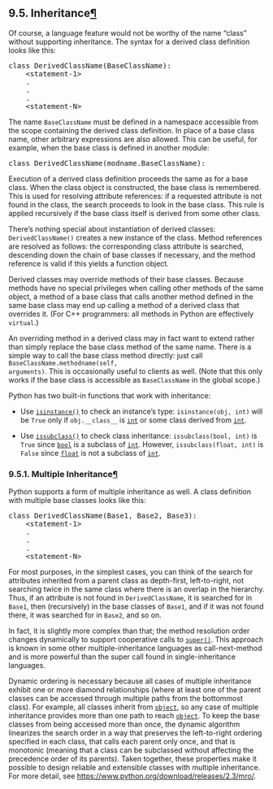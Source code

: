 <section id="inheritance">
<h2><span class="section-number">9.5. </span>Inheritance<a class="headerlink" href="#inheritance" title="Permalink to this headline">¶</a></h2>
<p>Of course, a language feature would not be worthy of the name “class” without
supporting inheritance.  The syntax for a derived class definition looks like
this:</p>
<div class="highlight-python3 notranslate"><div class="highlight" style="position: relative;"><pre><span></span><span class="k">class</span> <span class="nc">DerivedClassName</span><span class="p">(</span><span class="n">BaseClassName</span><span class="p">):</span>
    <span class="o">&lt;</span><span class="n">statement</span><span class="o">-</span><span class="mi">1</span><span class="o">&gt;</span>
    <span class="o">.</span>
    <span class="o">.</span>
    <span class="o">.</span>
    <span class="o">&lt;</span><span class="n">statement</span><span class="o">-</span><span class="n">N</span><span class="o">&gt;</span>
</pre></div>
</div>
<p>The name <code class="xref py py-class docutils literal notranslate"><span class="pre">BaseClassName</span></code> must be defined in a
namespace accessible from the scope containing the
derived class definition.  In place of a base class name, other arbitrary
expressions are also allowed.  This can be useful, for example, when the base
class is defined in another module:</p>
<div class="highlight-python3 notranslate"><div class="highlight" style="position: relative;"><pre><span></span><span class="k">class</span> <span class="nc">DerivedClassName</span><span class="p">(</span><span class="n">modname</span><span class="o">.</span><span class="n">BaseClassName</span><span class="p">):</span>
</pre></div>
</div>
<p>Execution of a derived class definition proceeds the same as for a base class.
When the class object is constructed, the base class is remembered.  This is
used for resolving attribute references: if a requested attribute is not found
in the class, the search proceeds to look in the base class.  This rule is
applied recursively if the base class itself is derived from some other class.</p>
<p>There’s nothing special about instantiation of derived classes:
<code class="docutils literal notranslate"><span class="pre">DerivedClassName()</span></code> creates a new instance of the class.  Method references
are resolved as follows: the corresponding class attribute is searched,
descending down the chain of base classes if necessary, and the method reference
is valid if this yields a function object.</p>
<p>Derived classes may override methods of their base classes.  Because methods
have no special privileges when calling other methods of the same object, a
method of a base class that calls another method defined in the same base class
may end up calling a method of a derived class that overrides it.  (For C++
programmers: all methods in Python are effectively <code class="docutils literal notranslate"><span class="pre">virtual</span></code>.)</p>
<p>An overriding method in a derived class may in fact want to extend rather than
simply replace the base class method of the same name. There is a simple way to
call the base class method directly: just call <code class="docutils literal notranslate"><span class="pre">BaseClassName.methodname(self,</span>
<span class="pre">arguments)</span></code>.  This is occasionally useful to clients as well.  (Note that this
only works if the base class is accessible as <code class="docutils literal notranslate"><span class="pre">BaseClassName</span></code> in the global
scope.)</p>
<p>Python has two built-in functions that work with inheritance:</p>
<ul class="simple">
<li><p>Use <a class="reference internal" href="../library/functions.html#isinstance" title="isinstance"><code class="xref py py-func docutils literal notranslate"><span class="pre">isinstance()</span></code></a> to check an instance’s type: <code class="docutils literal notranslate"><span class="pre">isinstance(obj,</span> <span class="pre">int)</span></code>
will be <code class="docutils literal notranslate"><span class="pre">True</span></code> only if <code class="docutils literal notranslate"><span class="pre">obj.__class__</span></code> is <a class="reference internal" href="../library/functions.html#int" title="int"><code class="xref py py-class docutils literal notranslate"><span class="pre">int</span></code></a> or some class
derived from <a class="reference internal" href="../library/functions.html#int" title="int"><code class="xref py py-class docutils literal notranslate"><span class="pre">int</span></code></a>.</p></li>
<li><p>Use <a class="reference internal" href="../library/functions.html#issubclass" title="issubclass"><code class="xref py py-func docutils literal notranslate"><span class="pre">issubclass()</span></code></a> to check class inheritance: <code class="docutils literal notranslate"><span class="pre">issubclass(bool,</span> <span class="pre">int)</span></code>
is <code class="docutils literal notranslate"><span class="pre">True</span></code> since <a class="reference internal" href="../library/functions.html#bool" title="bool"><code class="xref py py-class docutils literal notranslate"><span class="pre">bool</span></code></a> is a subclass of <a class="reference internal" href="../library/functions.html#int" title="int"><code class="xref py py-class docutils literal notranslate"><span class="pre">int</span></code></a>.  However,
<code class="docutils literal notranslate"><span class="pre">issubclass(float,</span> <span class="pre">int)</span></code> is <code class="docutils literal notranslate"><span class="pre">False</span></code> since <a class="reference internal" href="../library/functions.html#float" title="float"><code class="xref py py-class docutils literal notranslate"><span class="pre">float</span></code></a> is not a
subclass of <a class="reference internal" href="../library/functions.html#int" title="int"><code class="xref py py-class docutils literal notranslate"><span class="pre">int</span></code></a>.</p></li>
</ul>
<section id="multiple-inheritance">
<span id="tut-multiple"></span><h3><span class="section-number">9.5.1. </span>Multiple Inheritance<a class="headerlink" href="#multiple-inheritance" title="Permalink to this headline">¶</a></h3>
<p>Python supports a form of multiple inheritance as well.  A class definition with
multiple base classes looks like this:</p>
<div class="highlight-python3 notranslate"><div class="highlight" style="position: relative;"><pre><span></span><span class="k">class</span> <span class="nc">DerivedClassName</span><span class="p">(</span><span class="n">Base1</span><span class="p">,</span> <span class="n">Base2</span><span class="p">,</span> <span class="n">Base3</span><span class="p">):</span>
    <span class="o">&lt;</span><span class="n">statement</span><span class="o">-</span><span class="mi">1</span><span class="o">&gt;</span>
    <span class="o">.</span>
    <span class="o">.</span>
    <span class="o">.</span>
    <span class="o">&lt;</span><span class="n">statement</span><span class="o">-</span><span class="n">N</span><span class="o">&gt;</span>
</pre></div>
</div>
<p>For most purposes, in the simplest cases, you can think of the search for
attributes inherited from a parent class as depth-first, left-to-right, not
searching twice in the same class where there is an overlap in the hierarchy.
Thus, if an attribute is not found in <code class="xref py py-class docutils literal notranslate"><span class="pre">DerivedClassName</span></code>, it is searched
for in <code class="xref py py-class docutils literal notranslate"><span class="pre">Base1</span></code>, then (recursively) in the base classes of <code class="xref py py-class docutils literal notranslate"><span class="pre">Base1</span></code>,
and if it was not found there, it was searched for in <code class="xref py py-class docutils literal notranslate"><span class="pre">Base2</span></code>, and so on.</p>
<p>In fact, it is slightly more complex than that; the method resolution order
changes dynamically to support cooperative calls to <a class="reference internal" href="../library/functions.html#super" title="super"><code class="xref py py-func docutils literal notranslate"><span class="pre">super()</span></code></a>.  This
approach is known in some other multiple-inheritance languages as
call-next-method and is more powerful than the super call found in
single-inheritance languages.</p>
<p>Dynamic ordering is necessary because all cases of multiple inheritance exhibit
one or more diamond relationships (where at least one of the parent classes
can be accessed through multiple paths from the bottommost class).  For example,
all classes inherit from <a class="reference internal" href="../library/functions.html#object" title="object"><code class="xref py py-class docutils literal notranslate"><span class="pre">object</span></code></a>, so any case of multiple inheritance
provides more than one path to reach <a class="reference internal" href="../library/functions.html#object" title="object"><code class="xref py py-class docutils literal notranslate"><span class="pre">object</span></code></a>.  To keep the base classes
from being accessed more than once, the dynamic algorithm linearizes the search
order in a way that preserves the left-to-right ordering specified in each
class, that calls each parent only once, and that is monotonic (meaning that a
class can be subclassed without affecting the precedence order of its parents).
Taken together, these properties make it possible to design reliable and
extensible classes with multiple inheritance.  For more detail, see
<a class="reference external" href="https://www.python.org/download/releases/2.3/mro/">https://www.python.org/download/releases/2.3/mro/</a>.</p>
</section>
</section>
